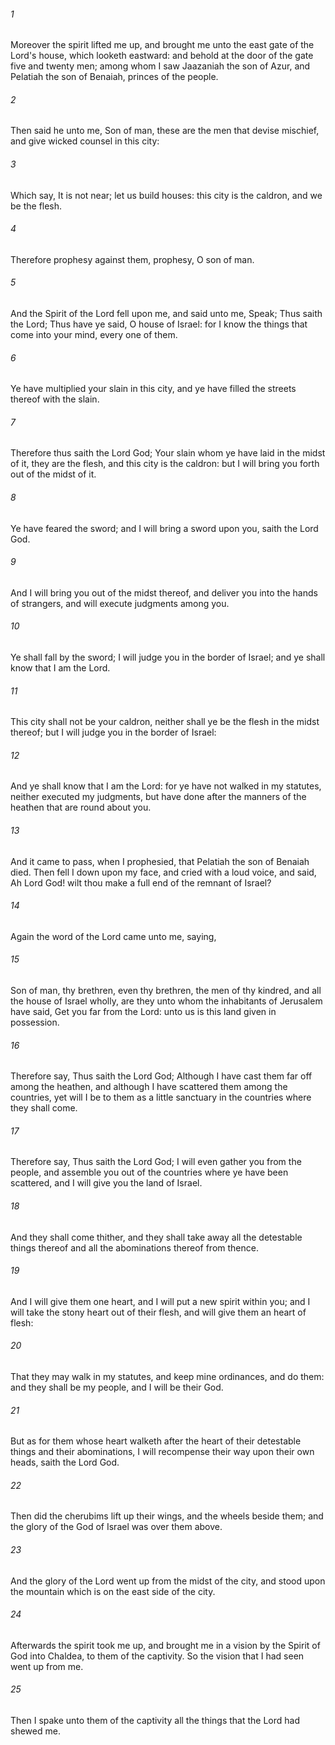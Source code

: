 ###### 1
Moreover the spirit lifted me up, and brought me unto the east gate of the Lord's house, which looketh eastward: and behold at the door of the gate five and twenty men; among whom I saw Jaazaniah the son of Azur, and Pelatiah the son of Benaiah, princes of the people.

###### 2
Then said he unto me, Son of man, these are the men that devise mischief, and give wicked counsel in this city:

###### 3
Which say, It is not near; let us build houses: this city is the caldron, and we be the flesh.

###### 4
Therefore prophesy against them, prophesy, O son of man.

###### 5
And the Spirit of the Lord fell upon me, and said unto me, Speak; Thus saith the Lord; Thus have ye said, O house of Israel: for I know the things that come into your mind, every one of them.

###### 6
Ye have multiplied your slain in this city, and ye have filled the streets thereof with the slain.

###### 7
Therefore thus saith the Lord God; Your slain whom ye have laid in the midst of it, they are the flesh, and this city is the caldron: but I will bring you forth out of the midst of it.

###### 8
Ye have feared the sword; and I will bring a sword upon you, saith the Lord God.

###### 9
And I will bring you out of the midst thereof, and deliver you into the hands of strangers, and will execute judgments among you.

###### 10
Ye shall fall by the sword; I will judge you in the border of Israel; and ye shall know that I am the Lord.

###### 11
This city shall not be your caldron, neither shall ye be the flesh in the midst thereof; but I will judge you in the border of Israel:

###### 12
And ye shall know that I am the Lord: for ye have not walked in my statutes, neither executed my judgments, but have done after the manners of the heathen that are round about you.

###### 13
And it came to pass, when I prophesied, that Pelatiah the son of Benaiah died. Then fell I down upon my face, and cried with a loud voice, and said, Ah Lord God! wilt thou make a full end of the remnant of Israel?

###### 14
Again the word of the Lord came unto me, saying,

###### 15
Son of man, thy brethren, even thy brethren, the men of thy kindred, and all the house of Israel wholly, are they unto whom the inhabitants of Jerusalem have said, Get you far from the Lord: unto us is this land given in possession.

###### 16
Therefore say, Thus saith the Lord God; Although I have cast them far off among the heathen, and although I have scattered them among the countries, yet will I be to them as a little sanctuary in the countries where they shall come.

###### 17
Therefore say, Thus saith the Lord God; I will even gather you from the people, and assemble you out of the countries where ye have been scattered, and I will give you the land of Israel.

###### 18
And they shall come thither, and they shall take away all the detestable things thereof and all the abominations thereof from thence.

###### 19
And I will give them one heart, and I will put a new spirit within you; and I will take the stony heart out of their flesh, and will give them an heart of flesh:

###### 20
That they may walk in my statutes, and keep mine ordinances, and do them: and they shall be my people, and I will be their God.

###### 21
But as for them whose heart walketh after the heart of their detestable things and their abominations, I will recompense their way upon their own heads, saith the Lord God.

###### 22
Then did the cherubims lift up their wings, and the wheels beside them; and the glory of the God of Israel was over them above.

###### 23
And the glory of the Lord went up from the midst of the city, and stood upon the mountain which is on the east side of the city.

###### 24
Afterwards the spirit took me up, and brought me in a vision by the Spirit of God into Chaldea, to them of the captivity. So the vision that I had seen went up from me.

###### 25
Then I spake unto them of the captivity all the things that the Lord had shewed me.

